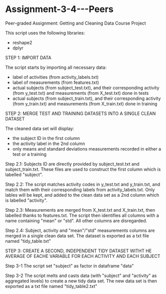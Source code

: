 # Assignment-3-4---Peers
Peer-graded Assignment: Getting and Cleaning Data Course Project


This script uses the following libraries:
- reshape2
- dplyr


STEP 1: IMPORT DATA

The script starts by importing all necessary data:
- label of activities (from activity_labels.txt)
- label of measurements (from features.txt)
- actual subjects (from subject_test.txt), and their corresponding activity (from y_test.txt) and measurements (from X_test.txt) done in tests  
- actual subjects (from subject_train.txt), and their corresponding activity (from y_train.txt) and measurements (from X_train.txt) done in training


STEP 2: MERGE TEST AND TRAINING DATASETS INTO A SINGLE CLEAN DATASET

The cleaned data set will display:
- the subject ID in the first column
- the activity label in the 2nd column
- only means and standard deviations measurements recorded in either a test or a training

Step 2.1:
Subjects ID are directly provided by subject_test.txt and subject_train.txt. These files are used to construct the first column which is labelled "subject".

Step 2.2:
The script matches activity codes in y_test.txt and y_train.txt, and match them with their corresponding labels from activity_labels.txt.
Only lables will be kept, and added to the clean data set as a 2nd column which is labelled "activity".

Step 2.3:
Measurements are merged from X_test.txt and X_train.txt, then labelled thanks to features.txt.
The script then identifies all columns with a name containing "mean" or "std".
All other columns are disregarded.

Step 2.4:
Subject, activity and "mean"/"std" measurements columns are merged in a single clean data set.
The dataset is exported as a txt file named "tidy_table.txt"


STEP 3: CREATE A SECOND, INDEPENDENT TIDY DATASET WITHT HE AVERAGE OF EACHE VARIABLE FOR EACH 
ACTIVITY AND EACH SUBJECT


Step 3-1
The script set "subject" as factor in dataframe "data"

Step 3-2
The script melts and casts data (with "subject" and "activity" as aggregated levels) to create
a new tidy data set.
The new data set is then exported as a txt file named "tidy_table2.txt"

